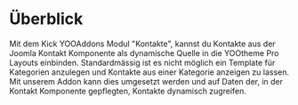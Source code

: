 # Überblick

Mit dem Kick YOOAddons Modul "Kontakte", kannst du Kontakte aus der Joomla Kontakt Komponente als dynamische Quelle in die YOOtheme Pro Layouts einbinden. Standardmässig ist es nicht möglich ein Template für Kategorien anzulegen und Kontakte aus einer Kategorie anzeigen zu lassen. Mit unserem Addon kann dies umgesetzt werden und auf Daten der, in der Kontakt Komponente gepflegten, Kontakte dynamisch zugreifen.
